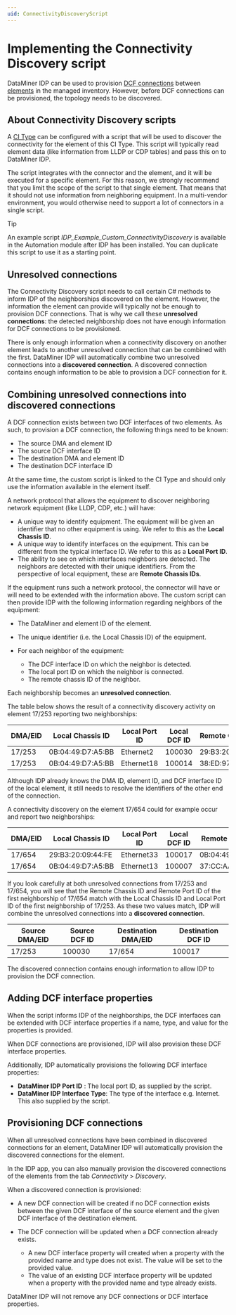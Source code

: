 ```yaml
---
uid: ConnectivityDiscoveryScript
---
```


# Implementing the Connectivity Discovery script

DataMiner IDP can be used to provision [DCF connections](xref:About_the_DataMiner_Connectivity_Framework) between [elements](xref:About_elements) in the managed inventory. However, before DCF connections can be provisioned, the topology needs to be discovered.

## About Connectivity Discovery scripts

A [CI Type](xref:CI_Types1) can be configured with a script that will be used to discover the connectivity for the element of this CI Type. This script will typically read element data (like information from LLDP or CDP tables) and pass this on to DataMiner IDP.

The script integrates with the connector and the element, and it will be executed for a specific element. For this reason, we strongly recommend that you limit the scope of the script to that single element. That means that it should not use information from neighboring equipment. In a multi-vendor environment, you would otherwise need to support a lot of connectors in a single script.

> [!TIP]
> An example script *IDP_Example_Custom_ConnectivityDiscovery* is available in the Automation module after IDP has been installed. You can duplicate this script to use it as a starting point.

## Unresolved connections

The Connectivity Discovery script needs to call certain C# methods to inform IDP of the neighborships discovered on the element. However, the information the element can provide will typically not be enough to provision DCF connections. That is why we call these **unresolved connections**: the detected neighborship does not have enough information for DCF connections to be provisioned.

There is only enough information when a connectivity discovery on another element leads to another unresolved connection that can be combined with the first. DataMiner IDP will automatically combine two unresolved connections into a **discovered connection**. A discovered connection contains enough information to be able to provision a DCF connection for it.

## Combining unresolved connections into discovered connections

A DCF connection exists between two DCF interfaces of two elements. As such, to provision a DCF connection, the following things need to be known:

- The source DMA and element ID
- The source DCF interface ID
- The destination DMA and element ID
- The destination DCF interface ID

At the same time, the custom script is linked to the CI Type and should only use the information available in the element itself.

A network protocol that allows the equipment to discover neighboring network equipment (like LLDP, CDP, etc.) will have:

- A unique way to identify equipment. The equipment will be given an identifier that no other equipment is using. We refer to this as the **Local Chassis ID**.
- A unique way to identify interfaces on the equipment. This can be different from the typical interface ID. We refer to this as a **Local Port ID**.
- The ability to see on which interfaces neighbors are detected. The neighbors are detected with their unique identifiers. From the perspective of local equipment, these are **Remote Chassis IDs**.

If the equipment runs such a network protocol, the connector will have or will need to be extended with the information above. The custom script can then provide IDP with the following information regarding neighbors of the equipment:

- The DataMiner and element ID of the element.
- The unique identifier (i.e. the Local Chassis ID) of the equipment.
- For each neighbor of the equipment:

  - The DCF interface ID on which the neighbor is detected.
  - The local port ID on which the neighbor is connected.
  - The remote chassis ID of the neighbor.

Each neighborship becomes an **unresolved connection**.

The table below shows the result of a connectivity discovery activity on element 17/253 reporting two neighborships:

| DMA/EID | Local Chassis ID | Local Port ID | Local DCF ID | Remote Chassis ID | Remote Port ID |
|-- | -- | -- | -- | -- | -- |
|17/253|0B:04:49:D7:A5:BB|Ethernet2|100030|29:B3:20:09:44:FE|Ethernet33|
|17/253|0B:04:49:D7:A5:BB|Ethernet18|100014|38:ED:97:AC:FE:7C|Ethernet12|

Although IDP already knows the DMA ID, element ID, and DCF interface ID of the local element, it still needs to resolve the identifiers of the other end of the connection.

A connectivity discovery on the element 17/654 could for example occur and report two neighborships:

|DMA/EID|Local Chassis ID|Local Port ID|Local DCF ID|Remote Chassis ID|Remote Port ID|
|-- | -- | -- | -- | -- | -- |
|17/654|29:B3:20:09:44:FE|Ethernet33|100017|0B:04:49:D7:A5:BB|Ethernet2|
|17/654|0B:04:49:D7:A5:BB|Ethernet13|100007|37:CC:AA:B3:CC:D8|Ethernet21|

If you look carefully at both unresolved connections from 17/253 and 17/654, you will see that the Remote Chassis ID and Remote Port ID of the first neighborship of 17/654 match with the Local Chassis ID and Local Port ID of the first neighborship of 17/253. As these two values match, IDP will combine the unresolved connections into a **discovered connection**.

|Source DMA/EID|Source DCF ID|Destination DMA/EID|Destination DCF ID|
|--|--|--|--|
|17/253|100030|17/654|100017|

The discovered connection contains enough information to allow IDP to provision the DCF connection.

## Adding DCF interface properties

When the script informs IDP of the neighborships, the DCF interfaces can be extended with DCF interface properties if a name, type, and value for the properties is provided.

When DCF connections are provisioned, IDP will also provision these DCF interface properties.

Additionally, IDP automatically provisions the following DCF interface properties:

- **DataMiner IDP Port ID** : The local port ID, as supplied by the script.
- **DataMiner IDP Interface Type**: The type of the interface e.g. Internet. This also supplied by the script.

## Provisioning DCF connections

When all unresolved connections have been combined in discovered connections for an element, DataMiner IDP will automatically provision the discovered connections for the element.

In the IDP app, you can also manually provision the discovered connections of the elements from the tab *Connectivity* > *Discovery*.

When a discovered connection is provisioned:

- A new DCF connection will be created if no DCF connection exists between the given DCF interface of the source element and the given DCF interface of the destination element.
- The DCF connection will be updated when a DCF connection already exists.

  - A new DCF interface property will created when a property with the provided name and type does not exist. The value will be set to the provided value.
  - The value of an existing DCF interface property will be updated when a property with the provided name and type already exists.

DataMiner IDP will not remove any DCF connections or DCF interface properties.
